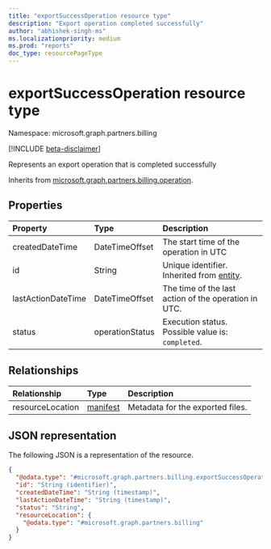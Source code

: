 ```yaml
---
title: "exportSuccessOperation resource type"
description: "Export operation completed successfully"
author: "abhishek-singh-ms"
ms.localizationpriority: medium
ms.prod: "reports"
doc_type: resourcePageType
---
```


# exportSuccessOperation resource type

Namespace: microsoft.graph.partners.billing

[!INCLUDE [beta-disclaimer](../../includes/beta-disclaimer.md)]

Represents an export operation that is completed successfully


Inherits from [microsoft.graph.partners.billing.operation](../resources/partners.billing-operation.md).

## Properties
|Property|Type|Description|
|:---|:---|:---|
|createdDateTime|DateTimeOffset|The start time of the operation in UTC|
|id|String|Unique identifier. Inherited from [entity](../resources/entity.md).|
|lastActionDateTime|DateTimeOffset|The time of the last action of the operation in UTC.|
|status|operationStatus|Execution status. Possible value is: `completed`.|

## Relationships
|Relationship|Type|Description|
|:---|:---|:---|
|resourceLocation|[manifest](../resources/partners.billing-manifest.md)|Metadata for the exported files.|

## JSON representation
The following JSON is a representation of the resource.
<!-- {
  "blockType": "resource",
  "keyProperty": "id",
  "@odata.type": "microsoft.graph.partners.billing.exportSuccessOperation",
  "baseType": "microsoft.graph.partners.billing.operation",
  "openType": false
}
-->
``` json
{
  "@odata.type": "#microsoft.graph.partners.billing.exportSuccessOperation",
  "id": "String (identifier)",
  "createdDateTime": "String (timestamp)",
  "lastActionDateTime": "String (timestamp)",
  "status": "String",
  "resourceLocation": {
    "@odata.type": "#microsoft.graph.partners.billing"
  }  
}
```

